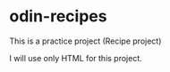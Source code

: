 # odin-recipes


This is a practice project (Recipe project)

I will use only HTML for this project.

